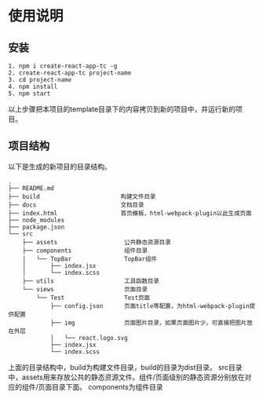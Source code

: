 # 使用说明

## 安装

```
1. npm i create-react-app-tc -g
2. create-react-app-tc project-name
3. cd project-name
4. npm install
5. npm start
```

以上步骤把本项目的template目录下的内容拷贝到新的项目中，并运行新的项目。

## 项目结构
以下是生成的新项目的目录结构。
```
.
├── README.md
├── build                       构建文件目录
├── docs                        文档目录
├── index.html                  首页模板，html-webpack-plugin以此生成页面
├── node_modules
├── package.json
└── src
    ├── assets                   公共静态资源目录
    ├── components               组件目录
    │   └── TopBar               TopBar组件
    │       ├── index.jsx
    │       └── index.scss
    ├── utils                    工具函数目录
    └── views                    页面目录
        └── Test                 Test页面
            ├── config.json      页面title等配置，为html-webpack-plugin提供配置
            ├── img              页面图片目录，如果页面图片少，可直接把图片放在外层
            │   └── react.logo.svg
            ├── index.jsx
            └── index.scss

```
上面的目录结构中，build为构建文件目录，build的目录为dist目录。
src目录中，assets用来存放公共的静态资源文件。组件/页面级别的静态资源分别放在对应的组件/页面目录下面。
components为组件目录


